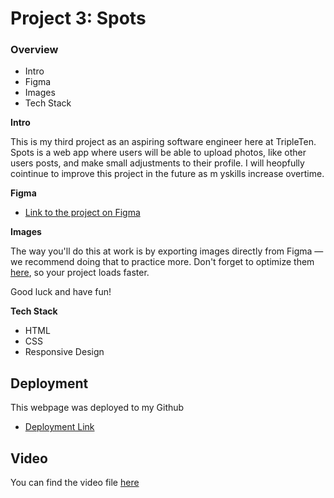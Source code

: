 # Project 3: Spots

### Overview  

* Intro  
* Figma  
* Images  
* Tech Stack
  
**Intro**
  
This is my third project as an aspiring software engineer here at TripleTen. Spots is a web app where users will be able to upload photos, like other users posts, and make small adjustments to their profile. I will heopfully cointinue to improve this project in the future as m yskills increase overtime.
  
**Figma**  
  
* [Link to the project on Figma](https://www.figma.com/file/BBNm2bC3lj8QQMHlnqRsga/Sprint-3-Project-%E2%80%94-Spots?type=design&node-id=2%3A60&mode=design&t=afgNFybdorZO6cQo-1)
  
**Images**  
  
The way you'll do this at work is by exporting images directly from Figma — we recommend doing that to practice more. Don't forget to optimize them [here](https://tinypng.com/), so your project loads faster. 
  
Good luck and have fun!

**Tech Stack**

- HTML
- CSS
- Responsive Design

## Deployment

This webpage was deployed to my Github

- [Deployment Link](https://sourcloudii.github.io/se_project_spots/)

## Video

You can find the video file [here](https://drive.google.com/file/d/1rKvsi2ZUHqpAGfge0Ch0WU29re7sindc/view?usp=sharing)
